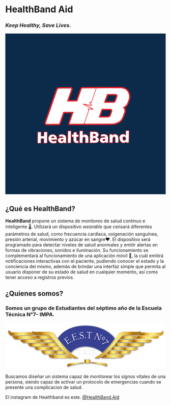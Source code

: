 # HealthBand Aid
### *Keep Healthy, Save Lives.*

![HealthBand Aid](image0.jpeg)

## ¿Qué es HealthBand?

**HealthBand** propone un sistema de monitoreo de salud continuo e inteligente :thermometer:. Utilizará un dispositivo *wearable* que censará diferentes parámetros de salud, como frecuencia cardíaca, oxigenación sanguínea, presión arterial, movimiento y azúcar en sangre:heart:. El dispositivo será programado para detectar niveles de salud anormales y emitir alertas en formas de vibraciones, sonidos e iluminación. Su funcionamiento se complementará al funcionamiento de una aplicación móvil :iphone:, la cuál emitirá notificaciones interactivas con el paciente, pudiendo conocer el estado y la conciencia del mismo, además de brindar una interfaz simple que permita al usuario disponer de su estado de salud en cualquier momento, así como tener acceso a registros previos.


## ¿Quienes somos?

### Somos un grupo de Estudiantes del séptimo año de la **Escuela Técnica N°7- IMPA**.
![Escudo](logo.png)

Buscamos diseñar un sistema capaz de monitorear los signos vitales de una persona,  siendo capaz de activar un protocolo de emergencias cuando se presente una complicacion de salud. 

El instagram de Healthband es este. [@HealthBand.Aid](https://www.instagram.com/healthband.aid/)
